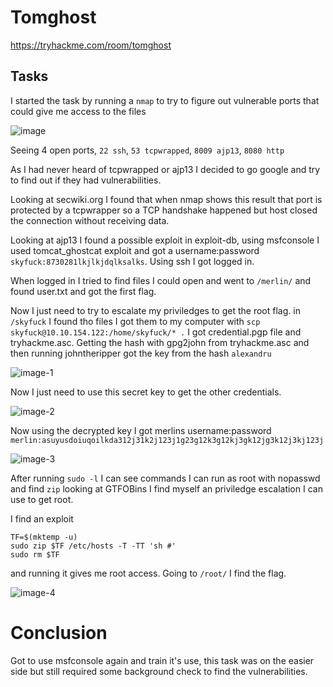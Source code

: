 # Tomghost

https://tryhackme.com/room/tomghost

## Tasks

I started the task by running a ```nmap``` to try to figure out vulnerable ports that could give me access to the files

<img style="max-width:100%; height:auto;" alt="image" src="https://github.com/user-attachments/assets/068aaeb7-bd4c-4c5c-b328-027805e26ef8" />


Seeing 4 open ports, ```22 ssh```, ```53 tcpwrapped```, ```8009 ajp13```, ```8080 http```

As I had never heard of tcpwrapped or ajp13 I decided to go google and try to find out if they had vulnerabilities.

Looking at secwiki.org I found that when nmap shows this result that port is protected by a tcpwrapper so a TCP handshake happened but host closed the connection without receiving data.

Looking at ajp13 I found a possible exploit in exploit-db, using msfconsole I used tomcat_ghostcat exploit and got a username:password ```skyfuck:8730281lkjlkjdqlksalks```. Using ssh I got logged in.

When logged in I tried to find files I could open and went to ```/merlin/``` and found user.txt and got the first flag. 

Now I just need to try to escalate my priviledges to get the root flag. in ```/skyfuck``` I found tho files I got them to my computer with ```scp skyfuck@10.10.154.122:/home/skyfuck/* .``` I got credential.pgp file and tryhackme.asc. Getting the hash with gpg2john from tryhackme.asc and then running johntheripper got the key from the hash ```alexandru```

<img style="max-width:100%; height:auto;" alt="image-1" src="https://github.com/user-attachments/assets/04d0c0fb-36db-49d1-9710-f5207ea35750" />

Now I just need to use this secret key to get the other credentials. 

<img style="max-width:100%; height:auto;" alt="image-2" src="https://github.com/user-attachments/assets/f6a40864-2ee6-4722-980c-65476d885fcd" />

Now using the decrypted key I got merlins username:password ```merlin:asuyusdoiuqoilkda312j31k2j123j1g23g12k3g12kj3gk12jg3k12j3kj123j```

<img style="max-width:100%; height:auto;" alt="image-3" src="https://github.com/user-attachments/assets/3254254f-e907-4522-88ab-8b7a030996eb" />

After running ```sudo -l``` I can see commands I can run as root with nopasswd and find ```zip``` looking at GTFOBins I find myself an priviledge escalation I can use to get root.

I find an exploit 
```
TF=$(mktemp -u)
sudo zip $TF /etc/hosts -T -TT 'sh #'
sudo rm $TF
```

and running it gives me root access. Going to ```/root/``` I find the flag.

<img style="max-width:100%; height:auto;" alt="image-4" src="https://github.com/user-attachments/assets/94236d50-241f-4441-9c45-7607de5dffa1" />

# Conclusion

Got to use msfconsole again and train it's use,  this task was on the easier side but still required some background check to find the vulnerabilities.
